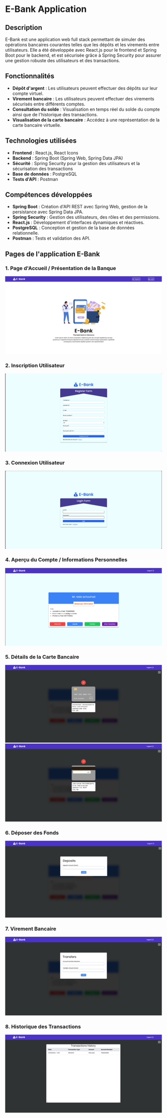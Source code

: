 # E-Bank Application
## Description
E-Bank est une application web full stack permettant de simuler des opérations bancaires courantes telles que les dépôts et les virements entre utilisateurs. Elle a été développée avec React.js pour le frontend et Spring Boot pour le backend, et est sécurisée grâce à Spring Security pour assurer une gestion robuste des utilisateurs et des transactions.

## Fonctionnalités
+ **Dépôt d'argent** : Les utilisateurs peuvent effectuer des dépôts sur leur compte virtuel.
+ **Virement bancaire** : Les utilisateurs peuvent effectuer des virements sécurisés entre différents comptes.
+ **Consultation du solde** : Visualisation en temps réel du solde du compte ainsi que de l'historique des transactions.
+ **Visualisation de la carte bancaire** : Accédez à une représentation de la carte bancaire virtuelle.

## Technologies utilisées
+ **Frontend** : React.js, React Icons
+ **Backend** : Spring Boot (Spring Web, Spring Data JPA)
+ **Sécurité** : Spring Security pour la gestion des utilisateurs et la sécurisation des transactions
+ **Base de données** : PostgreSQL
+ **Tests d'API** : Postman

## Compétences développées
+ **Spring Boot** : Création d'API REST avec Spring Web, gestion de la persistance avec Spring Data JPA.
+ **Spring Security** : Gestion des utilisateurs, des rôles et des permissions.
+ **React.js** : Développement d'interfaces dynamiques et réactives.
+ **PostgreSQL** : Conception et gestion de la base de données relationnelle.
+ **Postman** : Tests et validation des API.

## Pages de l'application E-Bank

### 1. **Page d'Accueil / Présentation de la Banque**
![Page d'Accueil](./readme_images/1.png)

### 2. **Inscription Utilisateur**
![Inscription Utilisateur](./readme_images/2.png)

### 3. **Connexion Utilisateur**
![Connexion Utilisateur](./readme_images/3.png)

### 4. **Aperçu du Compte / Informations Personnelles**
![Aperçu du Compte](./readme_images/4.png)

### 5. **Détails de la Carte Bancaire**
![Détails de la Carte Bancaire](./readme_images/5.png)
![Détails de la Carte Bancaire](./readme_images/6.png)

### 6. **Déposer des Fonds**
![Déposer des Fonds](./readme_images/7.png)

### 7. **Virement Bancaire**
![Virement Bancaire](./readme_images/8.png)

### 8. **Historique des Transactions**
![Historique des Transactions](./readme_images/9.png)


